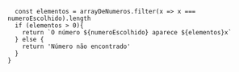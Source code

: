 ```function contaOcorrencias(arrayDeNumeros, numeroEscolhido) {
  const elementos = arrayDeNumeros.filter(x => x === numeroEscolhido).length
  if (elementos > 0){
    return `O número ${numeroEscolhido} aparece ${elementos}x`
  } else {
    return 'Número não encontrado'
  }
}
```